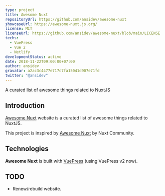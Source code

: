 ```yaml
---
type: project
title: Awesome Nuxt
repositoryUrl: https://github.com/ansidev/awesome-nuxt
showcaseUrl: https://awesome-nuxt.js.org/
license: MIT
licenseUrl: https://github.com/ansidev/awesome-nuxt/blob/main/LICENSE
techs:
  - VuePress
  - Vue 2
  - Netlify
developmentStatus: active
date: 2018-11-22T09:00:00+07:00
author: ansidev
gravatar: a2ac3c4477e717c7fa15041d907e71fd
twitter: "@ansidev"
---
```


A curated list of awesome things related to NuxtJS

<!-- more -->

## Introduction

[Awesome Nuxt](https://awesome-nuxt.js.org/) website is a curated list of awesome things related to NuxtJS.

This project is inspired by [Awesome Nuxt](https://github.com/nuxt-community/awesome-nuxt) by Nuxt Community.

## Technologies

**Awesome Nuxt** is built with [VuePress](https://vuepress.vuejs.org/) (using VuePress v2 now).

## TODO

- Renew/rebuild website.
